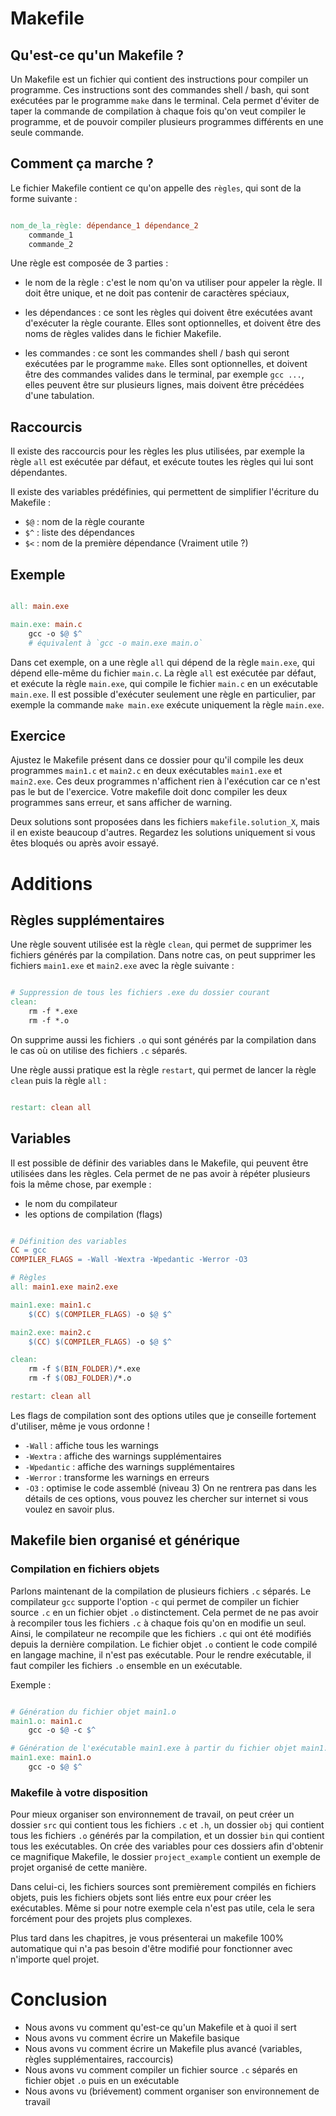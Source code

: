 
# Makefile

## Qu'est-ce qu'un Makefile ?
Un Makefile est un fichier qui contient des instructions pour compiler un programme.
Ces instructions sont des commandes shell / bash, qui sont exécutées par le programme `make` dans le terminal.
Cela permet d'éviter de taper la commande de compilation à chaque fois qu'on veut compiler le programme,
et de pouvoir compiler plusieurs programmes différents en une seule commande.

## Comment ça marche ?
Le fichier Makefile contient ce qu'on appelle des `règles`, qui sont de la forme suivante :
```makefile

nom_de_la_règle: dépendance_1 dépendance_2
	commande_1
	commande_2

```
Une règle est composée de 3 parties :

- le nom de la règle : c'est le nom qu'on va utiliser pour appeler la règle.
Il doit être unique, et ne doit pas contenir de caractères spéciaux,

- les dépendances : ce sont les règles qui doivent être exécutées avant d'exécuter la règle courante.
Elles sont optionnelles, et doivent être des noms de règles valides dans le fichier Makefile.

- les commandes : ce sont les commandes shell / bash qui seront exécutées par le programme `make`.
Elles sont optionnelles, et doivent être des commandes valides dans le terminal, par exemple `gcc ...`,
elles peuvent être sur plusieurs lignes, mais doivent être précédées d'une tabulation.

## Raccourcis
Il existe des raccourcis pour les règles les plus utilisées, par exemple la règle `all` est exécutée par défaut,
et exécute toutes les règles qui lui sont dépendantes.

Il existe des variables prédéfinies, qui permettent de simplifier l'écriture du Makefile :
- `$@` : nom de la règle courante
- `$^` : liste des dépendances
- `$<` : nom de la première dépendance (Vraiment utile ?)

## Exemple
```makefile

all: main.exe

main.exe: main.c
	gcc -o $@ $^
	# équivalent à `gcc -o main.exe main.o`

```
Dans cet exemple, on a une règle `all` qui dépend de la règle `main.exe`, qui dépend elle-même du fichier `main.c`.
La règle `all` est exécutée par défaut, et exécute la règle `main.exe`, qui compile le fichier `main.c` en un exécutable `main.exe`.
Il est possible d'exécuter seulement une règle en particulier, par exemple la commande
`make main.exe` exécute uniquement la règle `main.exe`.

## Exercice
Ajustez le Makefile présent dans ce dossier pour qu'il compile les deux programmes `main1.c` et `main2.c`
en deux exécutables `main1.exe` et `main2.exe`.
Ces deux programmes n'affichent rien à l'exécution car ce n'est pas le but de l'exercice.
Votre makefile doit donc compiler les deux programmes sans erreur, et sans afficher de warning.

Deux solutions sont proposées dans les fichiers `makefile.solution_X`, mais il en existe beaucoup d'autres.
Regardez les solutions uniquement si vous êtes bloqués ou après avoir essayé.

# Additions
## Règles supplémentaires
Une règle souvent utilisée est la règle `clean`, qui permet de supprimer les fichiers générés par la compilation.
Dans notre cas, on peut supprimer les fichiers `main1.exe` et `main2.exe` avec la règle suivante :

```makefile

# Suppression de tous les fichiers .exe du dossier courant
clean:
	rm -f *.exe
	rm -f *.o

```
On supprime aussi les fichiers `.o` qui sont générés par la compilation
dans le cas où on utilise des fichiers `.c` séparés.

Une règle aussi pratique est la règle `restart`, qui permet de lancer la règle `clean` puis la règle `all` :

```makefile

restart: clean all

```

## Variables
Il est possible de définir des variables dans le Makefile, qui peuvent être utilisées dans les règles.
Cela permet de ne pas avoir à répéter plusieurs fois la même chose, par exemple :
- le nom du compilateur
- les options de compilation (flags)

```makefile

# Définition des variables
CC = gcc
COMPILER_FLAGS = -Wall -Wextra -Wpedantic -Werror -O3

# Règles
all: main1.exe main2.exe

main1.exe: main1.c
	$(CC) $(COMPILER_FLAGS) -o $@ $^

main2.exe: main2.c
	$(CC) $(COMPILER_FLAGS) -o $@ $^

clean:
	rm -f $(BIN_FOLDER)/*.exe
	rm -f $(OBJ_FOLDER)/*.o

restart: clean all

```
Les flags de compilation sont des options utiles que je conseille fortement d'utiliser, même je vous ordonne !
- `-Wall` : affiche tous les warnings
- `-Wextra` : affiche des warnings supplémentaires
- `-Wpedantic` : affiche des warnings supplémentaires
- `-Werror` : transforme les warnings en erreurs
- `-O3` : optimise le code assemblé (niveau 3)
On ne rentrera pas dans les détails de ces options, vous pouvez les chercher sur internet si vous voulez en savoir plus.

## Makefile bien organisé et générique
### Compilation en fichiers objets
Parlons maintenant de la compilation de plusieurs fichiers `.c` séparés.
Le compilateur `gcc` supporte l'option `-c` qui permet de compiler un fichier source `.c` en un fichier objet `.o` distinctement.
Cela permet de ne pas avoir à recompiler tous les fichiers `.c` à chaque fois qu'on en modifie un seul.
Ainsi, le compilateur ne recompile que les fichiers `.c` qui ont été modifiés depuis la dernière compilation.
Le fichier objet `.o` contient le code compilé en langage machine, il n'est pas exécutable.
Pour le rendre exécutable, il faut compiler les fichiers `.o` ensemble en un exécutable.

Exemple :
```makefile

# Génération du fichier objet main1.o
main1.o: main1.c
	gcc -o $@ -c $^

# Génération de l'exécutable main1.exe à partir du fichier objet main1.o
main1.exe: main1.o
	gcc -o $@ $^

```

### Makefile à votre disposition
Pour mieux organiser son environnement de travail, on peut créer un dossier `src` qui contient tous les fichiers `.c` et `.h`,
un dossier `obj` qui contient tous les fichiers `.o` générés par la compilation, et un dossier `bin` qui contient tous les exécutables.
On crée des variables pour ces dossiers afin d'obtenir ce magnifique Makefile,
le dossier `project_example` contient un exemple de projet organisé de cette manière.

Dans celui-ci, les fichiers sources sont premièrement compilés en fichiers objets, puis les fichiers objets sont liés entre eux pour créer les exécutables. Même si pour notre exemple cela n'est pas utile, cela le sera forcément pour des projets plus complexes.

Plus tard dans les chapitres, je vous présenterai un makefile 100% automatique
qui n'a pas besoin d'être modifié pour fonctionner avec n'importe quel projet.



# Conclusion
- Nous avons vu comment qu'est-ce qu'un Makefile et à quoi il sert
- Nous avons vu comment écrire un Makefile basique
- Nous avons vu comment écrire un Makefile plus avancé (variables, règles supplémentaires, raccourcis)
- Nous avons vu comment compiler un fichier source `.c` séparés en fichier objet `.o` puis en un exécutable
- Nous avons vu (briévement) comment organiser son environnement de travail




